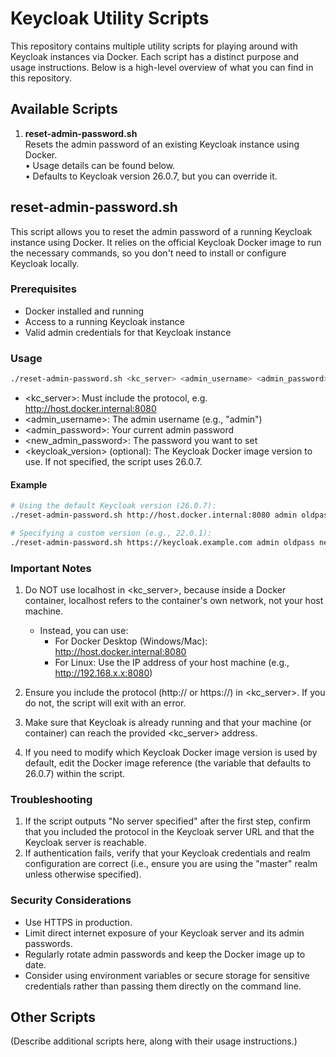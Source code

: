 # Keycloak Utility Scripts

This repository contains multiple utility scripts for playing around with Keycloak instances via Docker. Each script has a distinct purpose and usage instructions. Below is a high-level overview of what you can find in this repository.

## Available Scripts

1. **reset-admin-password.sh**  
   Resets the admin password of an existing Keycloak instance using Docker.  
   • Usage details can be found below.  
   • Defaults to Keycloak version 26.0.7, but you can override it.

## reset-admin-password.sh

This script allows you to reset the admin password of a running Keycloak instance using Docker. It relies on the official Keycloak Docker image to run the necessary commands, so you don't need to install or configure Keycloak locally.

### Prerequisites
- Docker installed and running
- Access to a running Keycloak instance
- Valid admin credentials for that Keycloak instance

### Usage
```bash
./reset-admin-password.sh <kc_server> <admin_username> <admin_password> <new_admin_password> [<keycloak_version>]
```
- <kc_server>: Must include the protocol, e.g. http://host.docker.internal:8080  
- <admin_username>: The admin username (e.g., "admin")  
- <admin_password>: Your current admin password  
- <new_admin_password>: The password you want to set  
- <keycloak_version> (optional): The Keycloak Docker image version to use. If not specified, the script uses 26.0.7.

#### Example
```bash
# Using the default Keycloak version (26.0.7):
./reset-admin-password.sh http://host.docker.internal:8080 admin oldpass newpass

# Specifying a custom version (e.g., 22.0.1):
./reset-admin-password.sh https://keycloak.example.com admin oldpass newpass 22.0.1
```

### Important Notes

1. Do NOT use localhost in <kc_server>, because inside a Docker container, localhost refers to the container's own network, not your host machine.  
   - Instead, you can use:
     - For Docker Desktop (Windows/Mac): http://host.docker.internal:8080  
     - For Linux: Use the IP address of your host machine (e.g., http://192.168.x.x:8080)
   
2. Ensure you include the protocol (http:// or https://) in <kc_server>. If you do not, the script will exit with an error.

3. Make sure that Keycloak is already running and that your machine (or container) can reach the provided <kc_server> address.

4. If you need to modify which Keycloak Docker image version is used by default, edit the Docker image reference (the variable that defaults to 26.0.7) within the script.

### Troubleshooting

1. If the script outputs "No server specified" after the first step, confirm that you included the protocol in the Keycloak server URL and that the Keycloak server is reachable.
2. If authentication fails, verify that your Keycloak credentials and realm configuration are correct (i.e., ensure you are using the "master" realm unless otherwise specified).

### Security Considerations

- Use HTTPS in production.
- Limit direct internet exposure of your Keycloak server and its admin passwords.
- Regularly rotate admin passwords and keep the Docker image up to date.
- Consider using environment variables or secure storage for sensitive credentials rather than passing them directly on the command line.

## Other Scripts

(Describe additional scripts here, along with their usage instructions.)